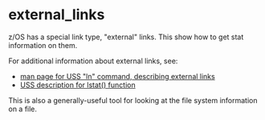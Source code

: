 # external_links
z/OS has a special link type, "external" links. This show how to get stat information on them.

For additional information about external links, see:

* [man page for USS "ln" command, describing external links](https://www.ibm.com/support/knowledgecenter/en/SSLTBW_2.2.0/com.ibm.zos.v2r2.bpxa500/ln.htm)
* [USS description for lstat() function](https://www.ibm.com/support/knowledgecenter/SSLTBW_2.2.0/com.ibm.zos.v2r2.bpxbd00/rtlsta.htm)

This is also a generally-useful tool for looking at the file system information on a file.
